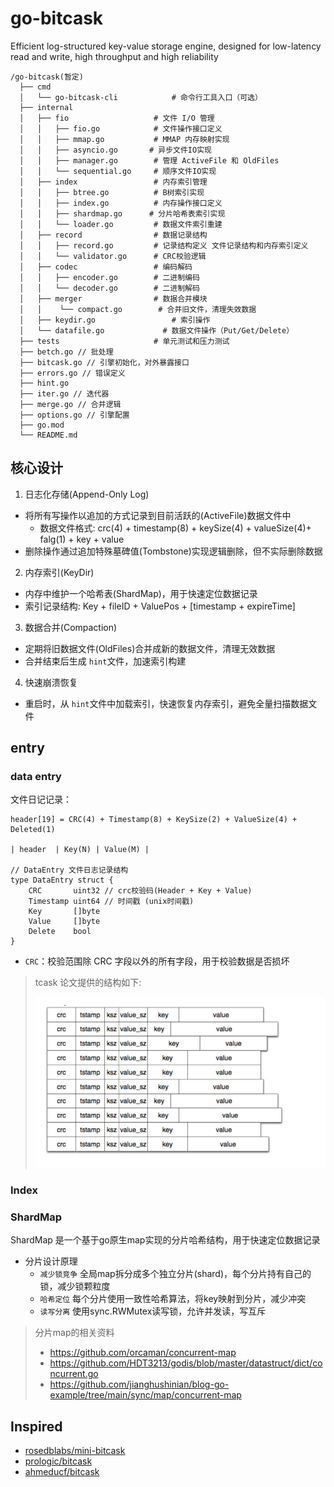 # go-bitcask
Efficient log-structured key-value storage engine, designed for low-latency read and write, high throughput and high reliability

```
/go-bitcask(暂定)
  ├── cmd
  │   └── go-bitcask-cli            # 命令行工具入口（可选）
  ├── internal
  │   ├── fio                   # 文件 I/O 管理
  │   │   ├── fio.go            # 文件操作接口定义
  │   │   ├── mmap.go           # MMAP 内存映射实现
  │   │   ├── asyncio.go       # 异步文件IO实现
  │   │   ├── manager.go        # 管理 ActiveFile 和 OldFiles
  │   │   └── sequential.go     # 顺序文件IO实现
  │   ├── index                 # 内存索引管理
  │   │   ├── btree.go          # B树索引实现
  │   │   ├── index.go          # 内存操作接口定义
  │   │   ├── shardmap.go      # 分片哈希表索引实现
  │   │   └── loader.go         # 数据文件索引重建
  │   ├── record                # 数据记录结构
  │   │   ├── record.go         # 记录结构定义 文件记录结构和内存索引定义
  │   │   └── validator.go      # CRC校验逻辑
  │   ├── codec                 # 编码解码
  │   │   ├── encoder.go        # 二进制编码
  │   │   └── decoder.go        # 二进制解码
  │   ├── merger                # 数据合并模块
  │   │    └── compact.go        # 合并旧文件，清理失效数据
  │   ├── keydir.go                 # 索引操作
  │   └── datafile.go             # 数据文件操作（Put/Get/Delete）
  ├── tests                     # 单元测试和压力测试
  ├── betch.go // 批处理
  ├── bitcask.go // 引擎初始化，对外暴露接口
  ├── errors.go // 错误定义
  ├── hint.go
  ├── iter.go // 迭代器
  ├── merge.go // 合并逻辑
  ├── options.go // 引擎配置
  ├── go.mod
  └── README.md
```
## 核心设计

1. 日志化存储(Append-Only Log)
  - 将所有写操作以追加的方式记录到目前活跃的(ActiveFile)数据文件中
    - 数据文件格式: crc(4) + timestamp(8) + keySize(4) + valueSize(4)+ falg(1)  + key + value
  - 删除操作通过追加特殊墓碑值(Tombstone)实现逻辑删除，但不实际删除数据
2. 内存索引(KeyDir)
  - 内存中维护一个哈希表(ShardMap)，用于快速定位数据记录
  - 索引记录结构: Key + fileID + ValuePos + [timestamp + expireTime]
3. 数据合并(Compaction)
  - 定期将旧数据文件(OldFiles)合并成新的数据文件，清理无效数据
  - 合并结束后生成 `hint`文件，加速索引构建
4. 快速崩溃恢复
  - 重启时，从 `hint`文件中加载索引，快速恢复内存索引，避免全量扫描数据文件

## entry

### data entry

文件日记记录：
```
header[19] = CRC(4) + Timestamp(8) + KeySize(2) + ValueSize(4) + Deleted(1)

| header  | Key(N) | Value(M) |

// DataEntry 文件日志记录结构
type DataEntry struct {
	CRC       uint32 // crc校验码(Header + Key + Value)
	Timestamp uint64 // 时间戳 (unix时间戳)
	Key       []byte
	Value     []byte
	Delete    bool
}
```
- `CRC`：校验范围除 CRC 字段以外的所有字段，用于校验数据是否损坏


> tcask 论文提供的结构如下:
>
> ![data entry](./docs/image/bitcask-data.jpg)

###  Index


### ShardMap


ShardMap 是一个基于go原生map实现的分片哈希结构，用于快速定位数据记录

- 分片设计原理
  - `减少锁竞争` 全局map拆分成多个独立分片(shard)，每个分片持有自己的锁，减少锁颗粒度
  - `哈希定位` 每个分片使用一致性哈希算法，将key映射到分片，减少冲突
  - `读写分离` 使用sync.RWMutex读写锁，允许并发读，写互斥

> 分片map的相关资料
> - https://github.com/orcaman/concurrent-map
> - https://github.com/HDT3213/godis/blob/master/datastruct/dict/concurrent.go
> - https://github.com/jianghushinian/blog-go-example/tree/main/sync/map/concurrent-map



## Inspired

- [rosedblabs/mini-bitcask](https://github.com/rosedblabs/mini-bitcask.git)
- [prologic/bitcask](https://git.mills.io/prologic/bitcask)
- [ahmeducf/bitcask](https://github.com/ahmeducf/bitcask)